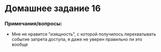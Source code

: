 # Домашнее задание 16

### Примечания/вопросы:

- Мне не нравится "изящность", с которой получилось перехватывать событие запрета доступа, я даже не уверен правильно ли это вообще